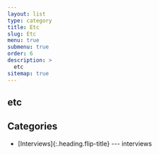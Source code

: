 ```yaml
---
layout: list
type: category
title: Etc
slug: Etc
menu: true
submenu: true
order: 6
description: >
  etc
sitemap: true
---
```


## etc

## Categories

* [Interviews]{:.heading.flip-title} --- interviews  


